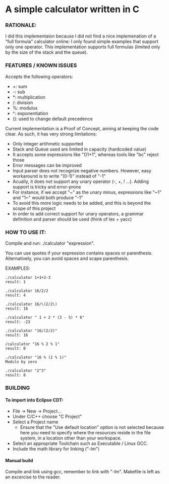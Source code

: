 # A simple calculator written in C

### RATIONALE:
I did this implementaion because I did not find a nice implemenation of a "full formula" calculator online: I only found simple examples that support only one operator.
This implementation supports full formulas (limited only by the size of the stack and the queue).

### FEATURES / KNOWN ISSUES
Accepts the following operators:
 * +: sum
 * -: sub
 * *: multiplication
 * /: division
 * %: modulus
 * ^: exponentiation
 * (): used to change default precedence

Current implementation is a Proof of Concept, aiming at keeping the code clear.
As such, it has very strong limitations:

 * Only integer artihmetic supported
 * Stack and Queue used are limited in capacity (hardcoded value)
 * It accepts some expressions like "()1+1", whereas tools like "bc" reject those
 * Error messages can be improved
 * Input parser does not recognize negative numbers. However, easy workaround is to write "(0-1)" instead of "-1"
 * Acually, it does not support any unary operator (-, +, ! ...). Adding support is tricky and error-prone
  * For instance, if we accept "~" as the unary minus, expressions like "~1" and "1~" would both produce "-1"
  * To avoid this more logic needs to be added, and this is beyond the scope of this project
 * In order to add correct support for unary operators, a grammar definition and parser should be used (think of lex + yacc)


### HOW TO USE IT:
Compile and run:
./calculator "expression".

You can use quotes if your expression contains spaces or parenthesis.
Alternatively, you can avoid spaces and scape parenthesis.

EXAMPLES:
```
./calculator 1+1+2-3
result: 1

./calculator 16/2/2
result: 4

./calculator 16/\(2/2\)
result: 16

./calculator " 1 + 2 * (3 - 5) * 6"
result: -23

./calculator "16/(2/2)"
result: 16

/calculator "16 % 2 % 1"
result: 0

./calculator "16 % (2 % 1)"
Modulo by zero

./calculator "2^3"
result: 8
```


### BUILDING

#### To import into Eclipse CDT:

* File -> New -> Project...
* Under C/C++ choose "C Project"
* Select a Project name
  * Ensure that the "Use default location" option is not selected because here you need to specify where the resources reside in the file system, in a location other than your workspace.
* Select an appropriate Toolchain such as Executable / Linux GCC.
* Include the math library for linking ("-lm")

#### Manual build
Compile and link using gcc, remember to link with "-lm". Makefile is left as an excercise to the reader.

